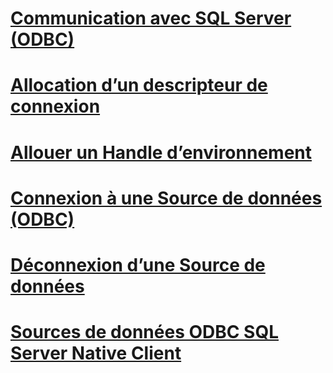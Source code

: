 # [Communication avec SQL Server (ODBC)](communicating-with-sql-server-odbc.md)
# [Allocation d’un descripteur de connexion](allocating-a-connection-handle.md)
# [Allouer un Handle d’environnement](allocating-an-environment-handle.md)
# [Connexion à une Source de données (ODBC)](connecting-to-a-data-source-odbc.md)
# [Déconnexion d’une Source de données](disconnecting-from-a-data-source.md)
# [Sources de données ODBC SQL Server Native Client](sql-server-native-client-odbc-data-sources.md)
